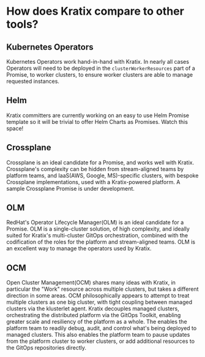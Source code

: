 # How does Kratix compare to other tools?

## Kubernetes Operators

Kubernetes Operators work hand-in-hand with Kratix. In nearly all cases Operators will need to be deployed in the `clusterWorkerResources` part of a Promise, to worker clusters, to ensure worker clusters are able to manage requested instances.

## Helm

Kratix committers are currently working on an easy to use Helm Promise template so it will be trivial to offer Helm Charts as Promises. Watch this space!

## Crossplane

Crossplane is an ideal candidate for a Promise, and works well with Kratix. Crossplane's complexity can be hidden from stream-aligned teams by platform teams, and IaaS(AWS, Google, MS)-specific clusters, with bespoke Crossplane implementations, used with a Kratix-powered platform. A sample Crossplane Promise is under development.

## OLM

RedHat's Operator Lifecycle Manager(OLM) is an ideal candidate for a Promise. OLM is a single-cluster solution, of high complexity, and ideally suited for Kratix's multi-cluster GitOps orchestration, combined with the codification of the roles for the platform and stream-aligned teams. OLM is an excellent way to manage the operators used by Kratix.

## OCM

Open Cluster Management(OCM) shares many ideas with Kratix, in particular the "Work" resource across multiple clusters, but takes a different direction in some areas. OCM philosophically appears to attempt to treat multiple clusters as one big cluster, with tight coupling between managed clusters via the klusterlet agent. Kratix decouples managed clusters, orchestrating the distributed platform via the GitOps Toolkit, enabling greater scale and resiliency of the platform as a whole. The enables the platform team to readily debug, audit, and control what's being deployed to managed clusters. This also enables the platform team to pause updates from the platform cluster to worker clusters, or add additional resources to the GitOps repositories directly.